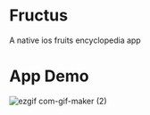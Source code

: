 # Fructus
A native ios fruits encyclopedia app

# App Demo
![ezgif com-gif-maker (2)](https://user-images.githubusercontent.com/36856709/111440760-a9822700-86d4-11eb-9913-2d8499a8c9f5.gif)

